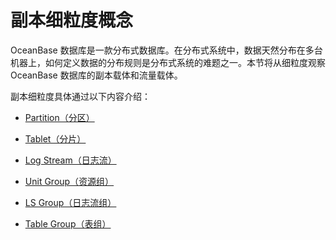 # 副本细粒度概念

OceanBase 数据库是一款分布式数据库。在分布式系统中，数据天然分布在多台机器上，如何定义数据的分布规则是分布式系统的难题之一。本节将从细粒度观察 OceanBase 数据库的副本载体和流量载体。

副本细粒度具体通过以下内容介绍：

* [Partition（分区）](2.partition.md)

* [Tablet（分片）](3.tablet.md)

* [Log Stream（日志流）](4.log-stream.md)

* [Unit Group（资源组）](5.unit-group.md)

* [LS Group（日志流组）](6.ls-group.md)

* [Table Group（表组）](7.table-group.md)
